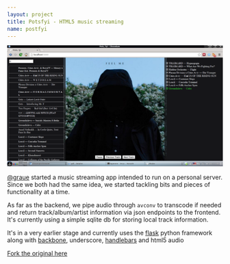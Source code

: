 ```yaml
---
layout: project
title: Potsfyi - HTML5 music streaming
name: postfyi
---
```


<img src="/images/projects/potsfyi.png">

[@graue](http://twitter.com/graue) started a music streaming app intended to
run on a personal server. Since we both had the same idea, we started tackling
bits and pieces of functionality at a time.

As far as the backend, we pipe audio through `avconv` to transcode if needed and return track/album/artist information via json endpoints to the frontend. It's currently using a simple sqlite db for storing local track information.

It's in a very earlier stage and currently uses the
[flask](http://flask.pocoo.org/) python framework along with
[backbone](http://backbonejs.org), underscore,
[handlebars](http://handlebarsjs.com) and html5 audio

[Fork the original here](http://github.com/graue/potsfyi)

